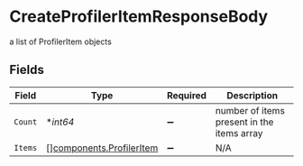 # CreateProfilerItemResponseBody

a list of ProfilerItem objects


## Fields

| Field                                                                | Type                                                                 | Required                                                             | Description                                                          |
| -------------------------------------------------------------------- | -------------------------------------------------------------------- | -------------------------------------------------------------------- | -------------------------------------------------------------------- |
| `Count`                                                              | **int64*                                                             | :heavy_minus_sign:                                                   | number of items present in the items array                           |
| `Items`                                                              | [][components.ProfilerItem](../../models/components/profileritem.md) | :heavy_minus_sign:                                                   | N/A                                                                  |